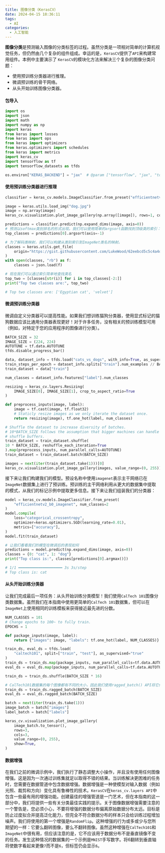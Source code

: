 ```yaml
---
title: 图像分类（KerasCV）
date: 2024-04-15 18:36:11
tags:
  - AI
categories:
  - 人工智能
---
```


**图像分类**是预测输入图像的分类标签的过程。虽然分类是一项相对简单的计算机视觉任务，但仍然由几个复杂的组件组成。幸运的是，`KerasCV`提供了`API`来构建常用组件。本例中主要演示了 `KerasCV`的模块化方法来解决三个复杂的图像分类问题：
- 使用预训练分类器进行推理。
- 微调预训练的骨干网络。
- 从头开始训练图像分类器。
<!-- more -->

#### 包导入

```python
import os
import json
import math
import numpy as np
import keras
from keras import losses
from keras import ops
from keras import optimizers
from keras.optimizers import schedules
from keras import metrics
import keras_cv
import tensorflow as tf
import tensorflow_datasets as tfds

os.environ["KERAS_BACKEND"] = "jax"  # @param ["tensorflow", "jax", "torch"]
```

#### 使用预训练分类器进行推理

```python
classifier = keras_cv.models.ImageClassifier.from_preset("efficientnetv2_b0_imagenet_classifier")

image = keras.utils.load_img("dog.jpg")
image = np.array(image)
keras_cv.visualization.plot_image_gallery(np.array([image]), rows=1, cols=1, value_range=(0, 255), show=True, scale=4)

predictions = classifier.predict(np.expand_dims(image, axis=0))
# 预测以softmax类别排名的形式出现。我们可以使用简单的argsort函数找到顶级类的索引：
top_classes = predictions[0].argsort(axis=-1)

# 为了解码类映射，我们可以构建从类别索引到ImageNet类名的映射。
classes = keras.utils.get_file(
    origin="https://gist.githubusercontent.com/LukeWood/62eebcd5c5c4a4d0e0b7845780f76d55/raw/fde63e5e4c09e2fa0a3436680f436bdcb8325aac/ImagenetClassnames.json"
)
with open(classes, "rb") as f:
    classes = json.load(f)

# 现在我们可以通过索引简单地查找类名
top_two = [classes[str(i)] for i in top_classes[-2:]]
print("Top two classes are:", top_two)

# Top two classes are: ['Egyptian cat', 'velvet']
```
#### 微调预训练分类器

微调自定义分类器可以提高性能。如果我们想训练猫狗分类器，使用显式标记的猫狗数据应该比通用分类器表现更好！对于许多任务，没有相关的预训练模型可用（例如，对特定于您的应用程序的图像进行分类）。
```python
BATCH_SIZE = 32
IMAGE_SIZE = (224, 224)
AUTOTUNE = tf.data.AUTOTUNE
tfds.disable_progress_bar()

data, dataset_info = tfds.load("cats_vs_dogs", with_info=True, as_supervised=True)
train_steps_per_epoch = dataset_info.splits["train"].num_examples // BATCH_SIZE
train_dataset = data["train"]

num_classes = dataset_info.features["label"].num_classes

resizing = keras_cv.layers.Resizing(
    IMAGE_SIZE[0], IMAGE_SIZE[1], crop_to_aspect_ratio=True
)

def preprocess_inputs(image, label):
    image = tf.cast(image, tf.float32)
    # Staticly resize images as we only iterate the dataset once.
    return resizing(image), tf.one_hot(label, num_classes)

# Shuffle the dataset to increase diversity of batches.
# 10*BATCH_SIZE follows the assumption that bigger machines can handle bigger
# shuffle buffers.
train_dataset = train_dataset.shuffle(
10 * BATCH_SIZE, reshuffle_each_iteration=True
).map(preprocess_inputs, num_parallel_calls=AUTOTUNE)
train_dataset = train_dataset.batch(BATCH_SIZE)

images = next(iter(train_dataset.take(1)))[0]
keras_cv.visualization.plot_image_gallery(images, value_range=(0, 255))
```
接下来让我们构建我们的模型。预设名称中使用`imagenet`表示主干网络已在`ImageNet`数据集上进行了预训练。预训练的主干网络利用从更大的数据集中提取的模式，从我们的标记示例中提取更多信息。接下来让我们组装我们的分类器：
```python
model = keras_cv.models.ImageClassifier.from_preset(
    "efficientnetv2_b0_imagenet", num_classes=2
)
model.compile(
    loss="categorical_crossentropy",
    optimizer=keras.optimizers.SGD(learning_rate=0.01),
    metrics=["accuracy"],
)
model.fit(train_dataset)

# 让我们看看我们的模型在微调后的表现如何
predictions = model.predict(np.expand_dims(image, axis=0))
classes = {0: "cat", 1: "dog"}
print("Top class is:", classes[predictions[0].argmax()])

# 1/1 ━━━━━━━━━━━━━━━━━━━━ 3s 3s/step
# Top class is: cat
```
#### 从头开始训练分类器

让我们完成最后一项任务：从头开始训练分类模型！我们使用`CalTech 101`图像分类数据集。虽然我们在本指南中使用更简单的`CalTech 101`数据集，但可以在`ImageNet`上使用相同的训练模板来获得接近最先进的分数。
```python
NUM_CLASSES = 101
# Change epochs to 100~ to fully train.
EPOCHS = 1

def package_inputs(image, label):
    return {"images": image, "labels": tf.one_hot(label, NUM_CLASSES)}

train_ds, eval_ds = tfds.load(
    "caltech101", split=["train", "test"], as_supervised="true"
)
train_ds = train_ds.map(package_inputs, num_parallel_calls=tf.data.AUTOTUNE)
eval_ds = eval_ds.map(package_inputs, num_parallel_calls=tf.data.AUTOTUNE)

train_ds = train_ds.shuffle(BATCH_SIZE * 16)

# CalTech101数据集的每个图像都有不同的大小，因此我们使用ragged_batch() API将它们批处理在一起，同时维护每个图像的形状信息。
train_ds = train_ds.ragged_batch(BATCH_SIZE)
eval_ds = eval_ds.ragged_batch(BATCH_SIZE)

batch = next(iter(train_ds.take(1)))
image_batch = batch["images"]
label_batch = batch["labels"]

keras_cv.visualization.plot_image_gallery(
    image_batch.to_tensor(),
    rows=3,
    cols=3,
    value_range=(0, 255),
    show=True,
)
```
#### 数据增强

在我们之前的微调示例中，我们执行了静态调整大小操作，并且没有使用任何图像增强。这是因为一次通过训练集就足以取得不错的结果。当训练解决更困难的任务时，您需要在数据管道中包含数据增强。数据增强是一种使模型对输入数据（例如光照、裁剪和方向）变化具有鲁棒性的技术。`KerasCV`在`keras_cv.layers API`中包含一些最有用的增强功能。创建最佳的增强管道是一门艺术，但在本指南的这一部分中，我们将提供一些有关分类最佳实践的提示。关于图像数据增强需要注意的一个警告是，您必须小心，不要将增强的数据分布偏离原始数据分布太远。目标是防止过度拟合并提高泛化能力，但完全不符合数据分布的样本只会给训练过程增加噪声。我们将使用的第一个增强是`RandomFlip`。这种增强的行为或多或少与您所期望的一样：它要么翻转图像，要么不翻转图像。虽然这种增强在`CalTech101`和`ImageNet`中很有用，但应该注意的是，它不应该用于数据分布不是垂直镜像不变的任务。发生这种情况的数据集的一个示例是`MNIST`手写数字。将6翻转到垂直轴将使数字看起来更像`7`而不是`6`，但标签仍会显示`6`。